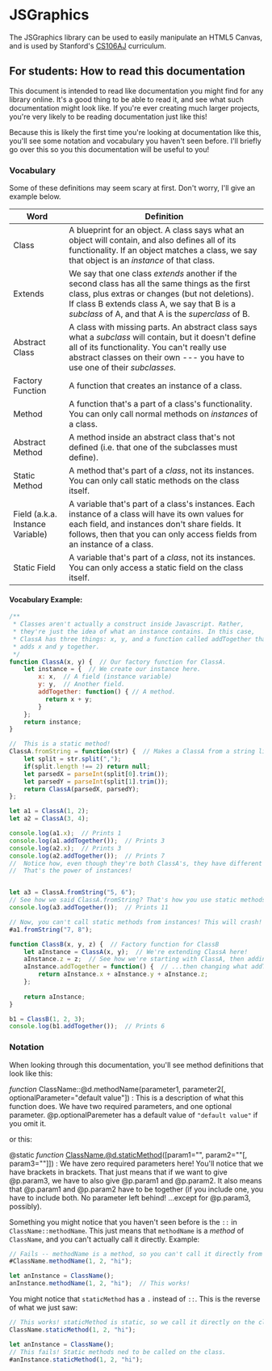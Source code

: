 JSGraphics
==========

The JSGraphics library can be used to easily manipulate an HTML5 Canvas, and 
is used by Stanford's <a href="https://cs106aj.stanford.edu" target="_blank">CS106AJ</a> curriculum.

For students: How to read this documentation
---------------------------------------------
This document is intended to read like documentation you might find for any library online.
It's a good thing to be able to read it, and see what such documentation might look like.
If you're ever creating much larger projects, you're very likely to be reading documentation
just like this!

Because this is likely the first time you're looking at documentation like this, you'll
see some notation and vocabulary you haven't seen before. I'll briefly go over this
so you this documentation will be useful to you!

### Vocabulary
Some of these definitions may seem scary at first. Don't worry, I'll give an example below.

Word  | Definition
------|-----------
Class | A blueprint for an object. A class says what an object will contain, and also defines all of its functionality. If an object matches a class, we say that object is an *instance* of that class.
Extends | We say that one class *extends* another if the second class has all the same things as the first class, plus extras or changes (but not deletions). If class B extends class A, we say that B is a *subclass* of A, and that A is the *superclass* of B.
Abstract Class | A class with missing parts. An abstract class says what a *subclass* will contain, but it doesn't define all of its functionality. You can't really use abstract classes on their own --- you have to use one of their *subclasses*.
Factory Function | A function that creates an instance of a class.
Method | A function that's a part of a class's functionality. You can only call normal methods on *instances* of a class.
Abstract Method | A method inside an abstract class that's not defined (i.e. that one of the subclasses must define).
Static Method | A method that's part of a *class*, not its instances. You can only call static methods on the class itself.
Field (a.k.a. Instance Variable) | A variable that's part of a class's instances. Each instance of a class will have its own values for each field, and instances don't share fields. It follows, then that you can only access fields from an instance of a class.
Static Field | A variable that's part of a *class*, not its instances. You can only access a static field on the class itself.

#### Vocabulary Example:

```javascript
/**
 * Classes aren't actually a construct inside Javascript. Rather,
 * they're just the idea of what an instance contains. In this case,
 * ClassA has three things: x, y, and a function called addTogether that
 * adds x and y together.
 */
function ClassA(x, y) {  // Our factory function for ClassA.
    let instance = {  // We create our instance here.
        x: x,  // A field (instance variable)
        y: y,  // Another field.
        addTogether: function() { // A method.
          return x + y;
        }
    };
    return instance;
}

//  This is a static method!
ClassA.fromString = function(str) {  // Makes a ClassA from a string like "1, 2"
    let split = str.split(",");
    if(split.length !== 2) return null;
    let parsedX = parseInt(split[0].trim());
    let parsedY = parseInt(split[1].trim());
    return ClassA(parsedX, parsedY);
};

let a1 = ClassA(1, 2);
let a2 = ClassA(3, 4);

console.log(a1.x);  // Prints 1
console.log(a1.addTogether());  // Prints 3
console.log(a2.x);  // Prints 3
console.log(a2.addTogether());  // Prints 7
//  Notice how, even though they're both ClassA's, they have different values?
//  That's the power of instances!


let a3 = ClassA.fromString("5, 6"); 
// See how we said ClassA.fromString? That's how you use static methods.
console.log(a3.addTogether());  // Prints 11

// Now, you can't call static methods from instances! This will crash!
#a1.fromString("7, 8");

function ClassB(x, y, z) {  // Factory function for ClassB
    let aInstance = ClassA(x, y);  // We're extending ClassA here!
    aInstance.z = z;  // See how we're starting with ClassA, then adding a z value...
    aInstance.addTogether = function() {  // ...then changing what addTogether does!
        return aInstance.x + aInstance.y + aInstance.z;
    };
    
    return aInstance;
}

b1 = ClassB(1, 2, 3);
console.log(b1.addTogether());  // Prints 6
```

### Notation

When looking through this documentation, you'll see method definitions that look like this:

*function* ClassName::@d.methodName(parameter1, parameter2[, optionalParameter="default value"])
:   This is a description of what this function does. We have two required parameters, and
    one optional parameter. @p.optionalParemeter has a default value of `"default value"`
    if you omit it.

or this:

@static *function* ClassName.@d.staticMethod([param1="", param2=""[, param3=""]])
:   We have zero required parameters here! You'll notice that we have brackets in brackets.
    That just means that if we want to give @p.param3, we have to also give @p.param1 and @p.param2.
    It also means that @p.param1 and @p.param2 have to be together (if you include one, you have
    to include both. No parameter left behind! ...except for @p.param3, possibly).

Something you might notice that you haven't seen before is the `::` in `ClassName::methodName`.
This just means that `methodName` is a *method* of `ClassName`, and you can't actually call it directly. Example:
```javascript
// Fails -- methodName is a method, so you can't call it directly from the class.
#ClassName.methodName(1, 2, "hi");

let anInstance = ClassName();
anInstance.methodName(1, 2, "hi");  // This works!
```

You might notice that `staticMethod` has a `.` instead of `::`. This is the reverse of what we just saw:
```javascript
// This works! staticMethod is static, so we call it directly on the class.
ClassName.staticMethod(1, 2, "hi");

let anInstance = ClassName();
// This fails! Static methods ned to be called on the class.
#anInstance.staticMethod(1, 2, "hi");
```